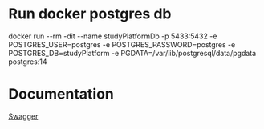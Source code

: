 # Run docker postgres db

docker run --rm -dit --name studyPlatformDb -p 5433:5432 -e POSTGRES_USER=postgres -e POSTGRES_PASSWORD=postgres -e POSTGRES_DB=studyPlatform -e PGDATA=/var/lib/postgresql/data/pgdata postgres:14    

# Documentation 
[Swagger](http://localhost:8080/swagger-ui/index.html#/)